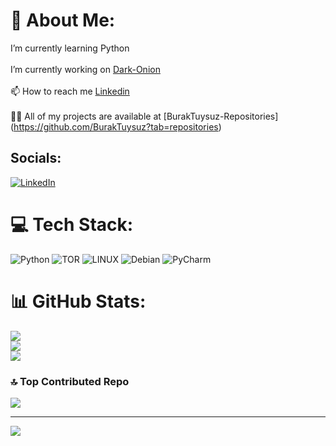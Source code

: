 # 💫 About Me:
I’m currently learning Python<br><br>I’m currently working on [Dark-Onion](https://github.com/BurakTuysuz/Dark-Onion "Dark-Onion") <br><br>📫 How to reach me [Linkedin](https://www.linkedin.com/in/burak-t%C3%BCys%C3%BCz-a40b48302) <br><br>👨‍💻 All of my projects are available at [BurakTuysuz-Repositories] (https://github.com/BurakTuysuz?tab=repositories) 


## Socials:
[![LinkedIn](https://img.shields.io/badge/LinkedIn-%230077B5.svg?logo=linkedin&logoColor=white)](https://www.linkedin.com/in/burak-t%C3%BCys%C3%BCz-a40b48302) 

# 💻 Tech Stack:
![Python](https://img.shields.io/badge/python-3670A0?style=for-the-badge&logo=python&logoColor=ffdd54) ![TOR](https://img.shields.io/badge/tor-%237E4798.svg?style=for-the-badge&logo=tor-project&logoColor=white) ![LINUX](https://img.shields.io/badge/Linux-FCC624?style=for-the-badge&logo=linux&logoColor=black) ![Debian](https://img.shields.io/badge/Debian-D70A53?style=for-the-badge&logo=debian&logoColor=white)
![PyCharm](https://img.shields.io/badge/pycharm-143?style=for-the-badge&logo=pycharm&logoColor=black&color=black&labelColor=green)

# 📊 GitHub Stats:
![](https://github-readme-stats.vercel.app/api?username=BurakTuysuz&theme=radical&hide_border=false&include_all_commits=true&count_private=false)<br/>
![](https://github-readme-streak-stats.herokuapp.com/?user=BurakTuysuz&theme=radical&hide_border=false)<br/>
![](https://github-readme-stats.vercel.app/api/top-langs/?username=BurakTuysuz&theme=radical&hide_border=false&include_all_commits=true&count_private=false&layout=compact)

### 🔝 Top Contributed Repo
![](https://github-contributor-stats.vercel.app/api?username=BurakTuysuz&limit=5&theme=onedark&combine_all_yearly_contributions=true)

---
![](https://komarev.com/ghpvc/?username=BurakTuysuz&color=blueviolet)
